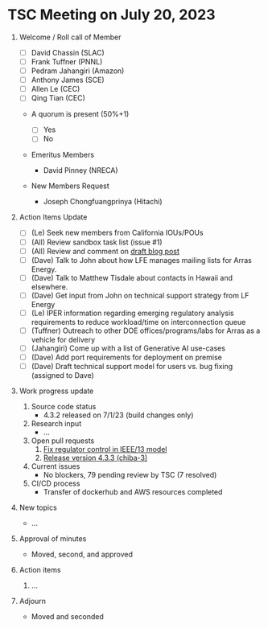 # TSC Meeting on July 20, 2023

1. Welcome / Roll call of Member
   - [ ] David Chassin (SLAC)
   - [ ] Frank Tuffner (PNNL)
   - [ ] Pedram Jahangiri (Amazon)
   - [ ] Anthony James (SCE)
   - [ ] Allen Le (CEC)
   - [ ] Qing Tian (CEC)
  
   * A quorum is present (50%+1)
     - [ ] Yes
     - [ ] No
    
   * Emeritus Members
     * David Pinney (NRECA)
    
   * New Members Request
     * Joseph Chongfuangprinya (Hitachi)

2. Action Items Update
   - [ ] (Le) Seek new members from California IOUs/POUs
   - [ ] (All) Review sandbox task list (issue #1)
   - [ ] (All) Review and comment on [draft blog post](https://docs.google.com/document/d/1BiNohquOMhAvsj0Wu6RmQ0Owjoad7dFo5Ava_Y3J-Iw/edit)
   - [ ] (Dave) Talk to John about how LFE manages mailing lists for Arras Energy.
   - [ ] (Dave) Talk to Matthew Tisdale about contacts in Hawaii and elsewhere.
   - [ ] (Dave) Get input from John on technical support strategy from LF Energy
   - [ ] (Le) IPER information regarding emerging regulatory analysis requirements to reduce workload/time on interconnection queue
   - [ ] (Tuffner) Outreach to other DOE offices/programs/labs for Arras as a vehicle for delivery
   - [ ] (Jahangiri) Come up with a list of Generative AI use-cases
   - [ ] (Dave) Add port requirements for deployment on premise
   - [ ] (Dave) Draft technical support model for users vs. bug fixing (assigned to Dave)

3. Work progress update
   1. Source code status
      - 4.3.2 released on 7/1/23 (build changes only)
   2. Research input
      - ...
   3. Open pull requests
        1. [Fix regulator control in IEEE/13 model](../../../gridlabd/pull/1309)
        2. [Release version 4.3.3 (chiba-3)](../../../gridlabd/pull/1306)
   4. Current issues
      - No blockers, 79 pending review by TSC (7 resolved)
   5. CI/CD process
      - Transfer of dockerhub and AWS resources completed

4. New topics 
   - ...

5. Approval of minutes
   - Moved, second, and approved

6. Action items 
   1. ...

7. Adjourn
   - Moved and seconded
